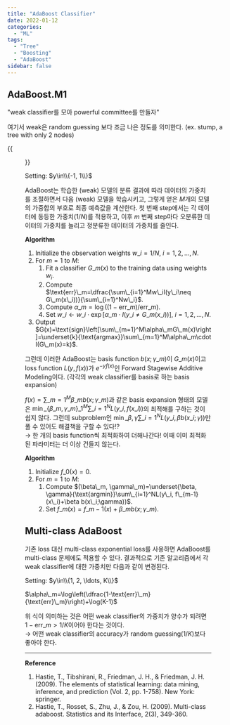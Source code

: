 ```yaml
---
title: "AdaBoost Classifier"
date: 2022-01-12
categories:
  - "ML"
tags:
  - "Tree"
  - "Boosting"
  - "AdaBoost"
sidebar: false
---
```


## AdaBoost.M1

"weak classifier를 모아 powerful committee를 만들자"

여기서 weak은 random guessing 보다 조금 나은 정도를 의미한다. (ex. stump, a tree with only 2 nodes)

{{<figure src="/ml/ada1.png" width="400">}}

Setting: $y\in\\{-1, 1\\}$

AdaBoost는 학습한 (weak) 모델의 분류 결과에 따라 데이터의 가중치를 조절하면서 다음 (weak) 모델을 학습시키고, 그렇게 얻은 $M$개의 모델의 가중합의 부호로 최종 예측값을 계산한다. 첫 번째 step에서는 각 데이터에 동등한 가중치($1/N$)를 적용하고, 이후 $m$ 번째 step마다 오분류한 데이터의 가중치를 늘리고 정분류한 데이터의 가중치를 줄인다.

**Algorithm**
1. Initialize the observation weights $w\_i=1/N$, $i=1, 2, \ldots, N$.
2. For $m=1$ to $M$:
    1. Fit a classifier $G\_m(x)$ to the training data using weights $w_i$.
    2. Compute $\text{err}\_m=\dfrac{\sum\_{i=1}^Mw\_iI(y\_i\neq G\_m(x\_i))}{\sum\_{i=1}^Nw\_i}$.
    3. Compute $\alpha\_m=\log((1-\text{err}\_m)/\text{err}\_m)$.
    4. Set $w\_i\leftarrow w\_i\cdot\exp[\alpha\_m\cdot I(y\_i\neq G\_m(x\_i))]$, $i=1, 2, \ldots, N$.
3. Output $G(x)=\text{sign}\left[\sum\_{m=1}^M\alpha\_mG\_m(x)\right]=\underset{k}{\text{argmax}}\sum\_{m=1}^M\alpha\_m\cdot I(G\_m(x)=k)$.

그런데 이러한 AdaBoost는 basis function $b(x;\gamma\_m)$이 $G\_m(x)$이고 loss function $L(y, f(x))$가 $e^{-yf(x)}$인 Forward Stagewise Additive Modeling이다. (각각의 weak classifier를 basis로 하는 basis expansion)

$f(x)=\sum\_{m=1}^M\beta\_mb(x;\gamma\_m)$과 같은 basis expansion 형태의 모델은 $\displaystyle \min\_{\{\beta\_m, \gamma\_m\}\_1^M}\sum\_{i=1}^NL(y\_i, f(x\_i))$의 최적해를 구하는 것이 쉽지 않다. 그런데 subproblem인 $\displaystyle \min\_{\beta, \gamma}\sum\_{i=1}^NL(y\_i, \beta b(x\_i;\gamma))$만 풀 수 있어도 해결책을 구할 수 있다!?\
&rarr; 한 개의 basis function씩 최적화하여 더해나간다! 이때 이미 최적화된 파라미터는 더 이상 건들지 않는다.

**Algorithm**
1. Initialize $f\_0(x)=0$.
2. For $m=1$ to $M$:
    1. Compute $(\beta\_m, \gamma\_m)=\underset{\beta, \gamma}{\text{argmin}}\sum\_{i=1}^NL(y\_i, f\_{m-1}(x\_i)+\beta b(x\_i;\gamma))$.
    2. Set $f\_m(x)=f\_{m-1}(x)+\beta\_mb(x;\gamma\_m)$.

## Multi-class AdaBoost

기존 loss 대신 multi-class exponential loss를 사용하면 AdaBoost를 multi-class 문제에도 적용할 수 있다. 결과적으로 기존 알고리즘에서 각 weak classifier에 대한 가중치만 다음과 같이 변경된다.

Setting: $y\in\\{1, 2, \ldots, K\\}$

$\alpha\_m=\log\left(\dfrac{1-\text{err}\_m}{\text{err}\_m}\right)+\log(K-1)$

위 식이 의미하는 것은 어떤 weak classifier의 가중치가 양수가 되려면 $1-\text{err}\_m>1/K$이어야 한다는 것이다. \
&rarr; 어떤 weak classifier의 accuracy가 random guessing($1/K$)보다 좋아야 한다.

---

**Reference**

1. Hastie, T., Tibshirani, R., Friedman, J. H., & Friedman, J. H. (2009). The elements of statistical learning: data mining, inference, and prediction (Vol. 2, pp. 1-758). New York: springer.
2. Hastie, T., Rosset, S., Zhu, J., & Zou, H. (2009). Multi-class adaboost. Statistics and its Interface, 2(3), 349-360.
